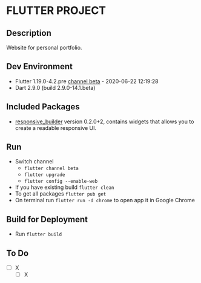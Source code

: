 # FLUTTER PROJECT

## Description

Website for personal portfolio.

## Dev Environment

* Flutter 1.19.0-4.2.pre [channel beta](https://github.com/flutter/flutter.git) - 2020-06-22 12:19:28
* Dart 2.9.0 (build 2.9.0-14.1.beta)

## Included Packages

- [responsive_builder](https://pub.dev/packages/responsive_builder) version 0.2.0+2, contains widgets that allows you to create a readable responsive UI.

## Run

* Switch channel
  * `flutter channel beta`
  * `flutter upgrade`
  * `flutter config --enable-web`
* If you have existing build `flutter clean`
* To get all packages `flutter pub get`
* On terminal run `flutter run -d chrome` to open app it in Google Chrome

## Build for Deployment

* Run `flutter build`

## To Do

- [ ] X
  - [ ] X
